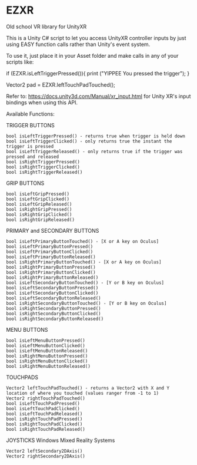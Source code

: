 # EZXR
Old school VR library for UnityXR

This is a Unity C# script to let you access UnityXR controller inputs by just using EASY function calls rather than Unity's event system.

To use it, just place it in your Asset folder and make calls in any of your scripts like:


if (EZXR.isLeftTriggerPressed()){
    print ("YIPPEE You pressed the trigger");
}


Vector2 pad = EZXR.leftTouchPadTouched();

Refer to: https://docs.unity3d.com/Manual/xr_input.html for Unity XR's input bindings when using this API.

Available Functions:

TRIGGER BUTTONS

    bool isLeftTriggerPressed() - returns true when trigger is held down
    bool isLeftTriggerClicked() - only returns true the instant the trigger is pressed
    bool isLeftTriggerReleased() - only returns true if the trigger was pressed and released
    bool isRightTriggerPressed()
    bool isRightTriggerClicked()
    bool isRightTriggerReleased()
    
GRIP BUTTONS

    bool isLeftGripPressed()
    bool isLeftGripClicked()
    bool isLeftGripReleased()
    bool isRightGripPressed()
    bool isRightGripClicked()
    bool isRightGripReleased()
    
PRIMARY and SECONDARY BUTTONS

    bool isLeftPrimaryButtonTouched() - [X or A key on Oculus]
    bool isLeftPrimaryButtonPressed()
    bool isLeftPrimaryButtonClicked()
    bool isLeftPrimaryButtonReleased()
    bool isRightPrimaryButtonTouched() - [X or A key on Oculus]
    bool isRightPrimaryButtonPressed()
    bool isRightPrimaryButtonClicked()
    bool isRightPrimaryButtonReleased()
    bool isLeftSecondaryButtonTouched() - [Y or B key on Oculus]
    bool isLeftSecondaryButtonPressed()
    bool isLeftSecondaryButtonClicked()
    bool isLeftSecondaryButtonReleased()
    bool isRightSecondaryButtonTouched() - [Y or B key on Oculus]
    bool isRightSecondaryButtonPressed()
    bool isRightSecondaryButtonClicked()
    bool isRightSecondaryButtonReleased()
    
MENU BUTTONS

    bool isLeftMenuButtonPressed()
    bool isLeftMenuButtonClicked()
    bool isLeftMenuButtonReleased()
    bool isRightMenuButtonPressed()
    bool isRightMenuButtonClicked()
    bool isRightMenuButtonReleased()
    
TOUCHPADS

    Vector2 leftTouchPadTouched() - returns a Vector2 with X and Y location of where you touched (values ranger from -1 to 1)
    Vector2 rightTouchPadTouched()
    bool isLeftTouchPadPressed()
    bool isLeftTouchPadClicked()
    bool isLeftTouchPadReleased()
    bool isRightTouchPadPressed()
    bool isRightTouchPadClicked()
    bool isRightTouchPadReleased()
    
JOYSTICKS Windows Mixed Reality Systems

    Vector2 leftSecondary2DAxis()
    Vector2 rightSecondary2DAxis()
